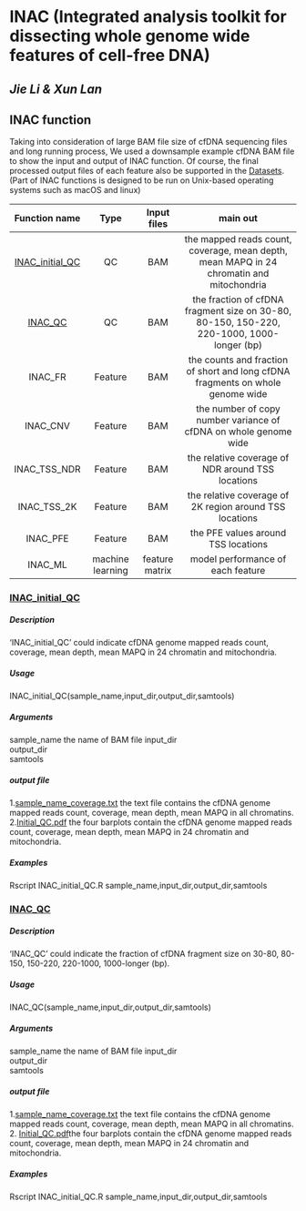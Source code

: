 # INAC (Integrated analysis toolkit for dissecting whole genome wide features of cell-free DNA)
## *Jie Li & Xun Lan*

## INAC function
Taking into consideration of large BAM file size of cfDNA sequencing files and long running process, We used a downsample example cfDNA BAM file to show the input and output of INAC function. Of course, the final processed output files of each feature also be supported in the [Datasets](https://github.com/jacklee2thu/INAC/tree/main/Datasets). (Part of INAC functions is designed to be run on Unix-based operating systems such as macOS and linux)

|Function name|Type|Input files|main out|
|:--:|:--:|:--:|:--:|
|[INAC_initial_QC](#inac_initial_qc)|QC|BAM|the mapped reads count, coverage, mean depth, mean MAPQ in 24 chromatin and mitochondria|
|[INAC_QC](#inac_qc)|QC|BAM|the fraction of cfDNA fragment size on 30-80, 80-150, 150-220, 220-1000, 1000-longer (bp)|
|INAC_FR|Feature|BAM|the counts and fraction of short and long cfDNA fragments on whole genome wide|
|INAC_CNV|Feature|BAM|the number of copy number variance of cfDNA on whole genome wide|
|INAC_TSS_NDR|Feature|BAM|the relative coverage of NDR around TSS locations|
|INAC_TSS_2K|Feature|BAM|the relative coverage of 2K region around TSS locations|
|INAC_PFE|Feature|BAM|the PFE values around TSS locations|
|INAC_ML|machine learning|feature matrix|model performance of each feature|


### [INAC_initial_QC]()
##### Description
‘INAC_initial_QC’ could indicate cfDNA genome mapped reads count, coverage, mean depth, mean MAPQ in 24 chromatin and mitochondria.

##### Usage
INAC_initial_QC(sample_name,input_dir,output_dir,samtools)  
##### Arguments
sample_name  the name of BAM file
input_dir  
output_dir  
samtools  

##### output file
1.[sample_name_coverage.txt]() the text file contains the cfDNA genome mapped reads count, coverage, mean depth, mean MAPQ in all chromatins.  
2.[Initial_QC.pdf]() the four barplots contain the cfDNA genome mapped reads count, coverage, mean depth, mean MAPQ in 24 chromatin and mitochondria.

##### Examples
Rscript INAC_initial_QC.R sample_name,input_dir,output_dir,samtools


### [INAC_QC]()
##### Description
‘INAC_QC’ could indicate the fraction of cfDNA fragment size on 30-80, 80-150, 150-220, 220-1000, 1000-longer (bp).

##### Usage
INAC_QC(sample_name,input_dir,output_dir,samtools)
##### Arguments
sample_name  the name of BAM file
input_dir  
output_dir  
samtools  

##### output file
1.[sample_name_coverage.txt]() the text file contains the cfDNA genome mapped reads count, coverage, mean depth, mean MAPQ in all chromatins.
2. [Initial_QC.pdf]()the four barplots contain the cfDNA genome mapped reads count, coverage, mean depth, mean MAPQ in 24 chromatin and mitochondria.

##### Examples
Rscript INAC_initial_QC.R sample_name,input_dir,output_dir,samtools
